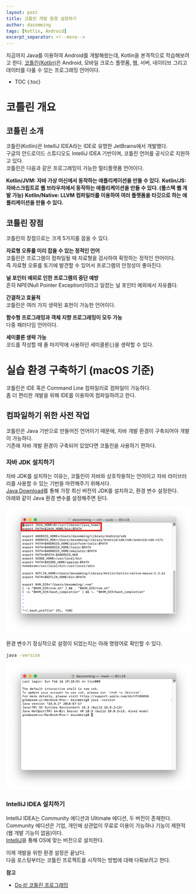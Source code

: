 ```yaml
---
layout: post
title: 코틀린 개발 환경 설정하기
author: dasomming
tags: [Kotlin, Android]
excerpt_separator: <!--more-->
---
```


지금까지 Java를 이용하여 Android를 개발해왔는데, Kotlin을 본격적으로 학습해보려고 한다.
[코틀린(Kotlin)](https://kotlinlang.org/)은 Android, 모바일 크로스 플랫폼, 웹, 서버, 네이티브 그리고 데이터를 다룰 수 있는 프로그래밍 언어이다.<!--more-->

* TOC
{:toc}

# 코틀린 개요
## 코틀린 소개
코틀린(Kotlin)은 IntelliJ IDEA라는 IDE로 유명한 JetBrains에서 개발했다.  
구글의 안드로이드 스튜디오도 IntelliJ IDEA 기반이며, 코틀린 언어를 공식으로 지원하고 있다.  
코틀린은 다음과 같은 프로그래밍이 가능한 멀티플랫폼 언어이다.  
  
**Kotlin/JVM: 자바 가상 머신에서 동작하는 애플리케이션을 만들 수 있다.**
**Kotlin/JS: 자바스크립트로 웹 브라우저에서 동작하는 애플리케이션을 만들 수 있다. (풀스택 웹 개발 가능)**
**Kotlin/Native: LLVM 컴파일러를 이용하여 여러 플랫폼을 타깃으로 하는 애플리케이션을 만들 수 있다.**
  
## 코틀린 장점
코틀린의 장점으로는 크게 5가지를 꼽을 수 있다.
  
**자료형 오류를 미리 잡을 수 있는 정적인 언어**  
코틀린은 프로그램이 컴파일될 때 자료형을 검사하여 확정하는 정적인 언어이다.  
즉 자료형 오류를 토기에 발견할 수 있어서 프로그램의 안정성이 좋아진다.  
  
**널 포인터 예외로 인한 프로그램의 중단 예방**  
흔히 NPE(Null Pointer Exception)이라고 일컫는 널 포인터 예외에서 자유롭다.  
  
**간결하고 효율적**  
코틀린은 여러 가지 생략된 표현이 가능한 언어이다.  
  
**함수형 프로그래밍과 객체 지향 프로그래밍이 모두 가능**  
다중 패러다임 언어이다.  
  
**세미콜론 생략 가능**  
코드를 작성할 때 줄 마지막에 사용하던 세미콜론(;)을 생략할 수 있다.  
  
# 실습 환경 구축하기 (macOS 기준)
코틀린은 IDE 혹은 Command Line 컴파일러로 컴파일이 가능하다.  
좀 더 편리한 개발을 위해 IDE를 이용하여 컴파일하려고 한다.
  
## 컴파일하기 위한 사전 작업
코틀린은 Java 기반으로 만들어진 언어이기 때문에, 자바 개발 환경이 구축되어야 개발이 가능하다.  
기존에 자바 개발 환경이 구축되어 있었다면 코틀린을 사용하기 편하다.  
  
### 자바 JDK 설치하기
자바 JDK를 설치하는 이유는, 코틀린이 자바와 상호작용하는 언어이고 자바 라이브러리를 사용할 수 있는 기반을 마련해주기 위해서다.  
[Java Download](oracle.com/java/technologies/javase-downloads.html)를 통해 가장 최신 버전의 JDK를 설치하고, 환경 변수 설정한다.  
아래와 같이 Java 환경 변수를 설정해주면 된다.  
  
![environment](./assets/img/20200211_environment.png)  
  
환경 변수기 정싱적으로 설정이 되었는지는 아래 명령어로 확인할 수 있다.

```bash
java -version
```
  
![javaversion](./assets/img/20200211_javaversion.png)  
  
### IntelliJ IDEA 설치하기
IntelliJ IDEA는 Community 에디션과 Ultimate 에디션, 두 버전이 존재한다.  
Community 에디션은 기업, 개인에 상관없이 무료로 이용이 가능하나 기능이 제한적(웹 개발 기능이 없음)이다.  
[IntelliJ](www.jetbrains.com/idea/download)을 통해 OS에 맞는 버전으로 설치한다.  
  
이제 개발을 위한 환경 설정은 끝났다.  
다음 포스팅부터는 코틀린 프로젝트를 시작하는 방법에 대해 다뤄보려고 한다.  
  
**참고**  
* [Do it! 코틀린 프로그래밍](www.yes24.com/Product/Goods/74035266)
